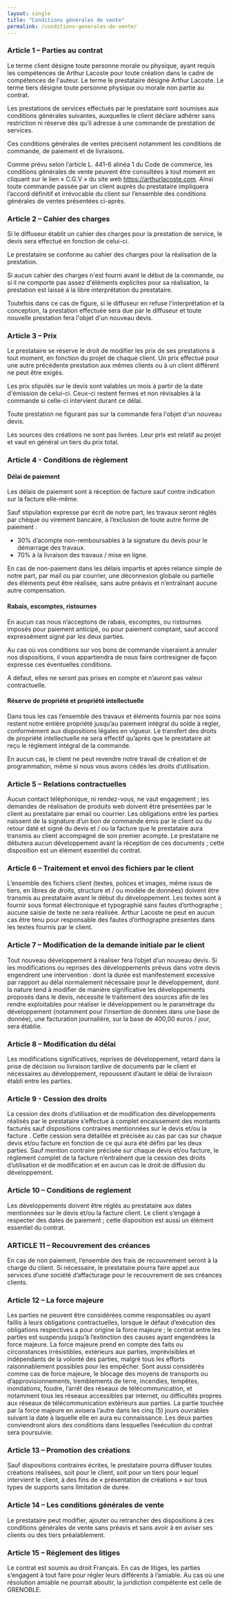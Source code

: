 ```yaml
---
layout: single
title: "Conditions générales de vente"
permalink: /conditions-generales-de-vente/
---
```


### Article 1 – Parties au contrat

Le terme client désigne toute personne morale ou physique, ayant requis les compétences
de Arthur Lacoste pour toute création dans le cadre de compétences de l'auteur.
Le terme le prestataire désigne Arthur Lacoste. Le terme tiers désigne toute personne
physique ou morale non partie au contrat.

Les prestations de services effectués par le prestataire sont soumises aux
conditions générales suivantes,  auxquelles le client déclare adhérer sans
restriction ni réserve dès qu’il adresse à une commande de prestation de services.

Ces conditions générales de ventes précisent notamment les conditions de commande,
de paiement et de livraisons.

Comme prévu selon l’article L. 441-6 alinéa 1 du Code de commerce, les conditions
générales de vente peuvent être consultées à  tout moment en cliquant sur le
lien « C.G.V » du site web https://arthurlacoste.com. Ainsi toute commande passée
par un client auprès du prestataire impliquera l’accord définitif et irrévocable
du client sur l’ensemble des conditions générales de ventes présentées ci-après.

### Article 2 – Cahier des charges

Si le diffuseur établit un cahier des charges pour la prestation de service,
le devis sera effectué en fonction de celui-ci.

Le prestataire se conforme au cahier des charges pour la réalisation de la prestation.

Si aucun cahier des charges n'est fourni avant le début de la commande, ou si
il ne comporte pas assez d'éléments explicites pour sa réalisation, la prestation
est laissé à la libre interprétation du prestataire.

Toutefois dans ce cas de figure, si le diffuseur en refuse l'interprétation et
la conception, la prestation effectuée sera due par le diffuseur et toute
nouvelle prestation fera l'objet d'un nouveau devis.

### Article 3 – Prix

Le prestataire se réserve le droit de modifier les prix de ses prestations à
tout moment, en fonction du projet de chaque client. Un prix effectué pour une
autre précédente prestation aux mêmes clients ou à un client différent ne peut
être exigés.

Les prix stipulés sur le devis sont valables un mois à partir de la date
d'émission de celui-ci. Ceux-ci restent fermes et non révisables à la commande
si celle-ci intervient durant ce délai.

Toute prestation ne figurant pas sur la commande fera l'objet d'un nouveau devis.

Les sources des créations ne sont pas livrées. Leur prix est relatif au projet
et vaut en général un tiers du prix total.

### Article 4 - Conditions de règlement

#### Délai de paiement

Les délais de paiement sont à réception de facture sauf contre indication sur
la facture elle-même.

Sauf stipulation expresse par écrit de notre part, les travaux seront réglés par
chèque ou virement bancaire, à l’exclusion de toute autre forme de paiement :

- 30% d’acompte non-remboursables à la signature du devis pour le démarrage des travaux.
- 70% à  la livraison des travaux / mise en ligne.

En cas de non-paiement dans les délais impartis et après relance simple de notre
part, par mail ou par courrier, une déconnexion globale ou partielle des éléments
peut être réalisée, sans autre préavis et n’entraînant aucune autre compensation.

#### Rabais, escomptes, ristournes

En aucun cas nous n’acceptons de rabais, escomptes, ou ristournes imposés pour
paiement anticipé, ou pour paiement comptant, sauf accord expressément signé
par les deux parties.

Au cas où vos conditions sur vos bons de commande viseraient à  annuler nos
dispositions, il vous appartiendra de nous faire contresigner de façon expresse
ces éventuelles conditions.

A défaut, elles ne seront pas prises en compte et n’auront pas valeur
contractuelle.

#### Réserve de propriété et propriété intellectuelle

Dans tous les cas l’ensemble des travaux et éléments fournis par nos soins
restent notre entière propriété jusqu’au paiement intégral du solde à  régler,
conformément aux dispositions légales en vigueur. Le transfert des droits de
propriété intellectuelle ne sera effectif qu’après que le prestataire ait reçu
le règlement intégral de la commande.

En aucun cas, le client ne peut revendre notre travail de création et de
programmation, même si nous vous avons cédés les droits d’utilisation.

### Article 5 – Relations contractuelles

Aucun contact téléphonique, ni rendez-vous, ne vaut engagement ; les demandes de
réalisation de produits web doivent être présentées par le client au prestataire
 par email ou courrier. Les obligations entre les parties naissent
de la signature d’un bon de commande émis par le client ou du retour daté et
signé du devis et / ou la facture que le prestataire aura transmis au client
accompagné de son premier acompte. Le prestataire ne débutera aucun développement
avant la réception de ces documents ; cette disposition est un élément essentiel
du contrat.

### Article 6 – Traitement et envoi des fichiers par le client

L’ensemble des fichiers client (textes, polices et images, même issus de tiers,
en libres de droits, structure et / ou modèle de données) doivent être transmis
au prestataire avant le début du développement. Les textes sont à fournir sous
format électronique et typographié sans fautes d’orthographe ; aucune saisie de
texte ne sera réalisée. Arthur Lacoste ne peut en aucun cas être tenu pour
responsable des fautes d’orthographe présentes dans les textes fournis par le
client.

### Article 7 – Modification de la demande initiale par le client

Tout nouveau développement à réaliser fera l’objet d’un nouveau devis. Si les
modifications ou reprises des développements prévus dans votre devis engendrent
une intervention : dont la durée est manifestement excessive par rapport au
délai normalement nécessaire pour le développement, dont la nature tend à modifier
de manière significative les développements proposés dans le devis, nécessite
le traitement des sources afin de les rendre exploitables pour réaliser le
développement ou le paramétrage du développement (notamment pour l’insertion de
données dans une base de donnée), une facturation journalière, sur la base de
400,00 euros / jour, sera établie.

### Article 8 – Modification du délai

Les modifications significatives, reprises de développement, retard dans la prise
de décision ou livraison tardive de documents par le client et nécessaires au
développement, repoussent d’autant le délai de livraison établi entre les parties.

### Article 9 - Cession des droits

La cession des droits d’utilisation et de modification des développements réalisés
par le prestataire s’effectue à complet encaissement des montants facturés sauf
dispositions contraires mentionnées sur le devis et/ou la facture . Cette cession
sera détaillée et précisée au cas par cas sur chaque devis et/ou facture en
fonction de ce qui aura été défini par les deux parties. Sauf mention contraire
précisée sur chaque devis et/ou facture, le règlement complet de la facture
n’entraînent que la cession des droits d’utilisation et de modification et en
aucun cas le droit de diffusion du développement.

### Article 10 – Conditions de reglement

Les développements doivent être réglés au prestataire aux dates mentionnées sur
le devis et/ou la facture client. Le client s’engage à respecter des dates de
paiement ; cette disposition est aussi un élément essentiel du contrat.

### ARTICLE 11 – Recouvrement des créances

En cas de non paiement, l’ensemble des frais de recouvrement seront à la charge
du client. Si nécessaire, le prestataire pourra faire appel aux services d’une
société d’affacturage pour le recouvrement de ses créances clients.

### Article 12 – La force majeure

Les parties ne peuvent être considérées comme responsables ou ayant faillis à
leurs obligations contractuelles, lorsque le défaut d’exécution des obligations
respectives a pour origine la force majeure ; le contrat entre les parties est
suspendu jusqu’à l’extinction des causes ayant engendrées la force majeure. La
force majeure prend en compte des faits ou circonstances irrésistibles, extérieurs
aux parties, imprévisibles et indépendants de la volonté des parties, malgré
tous les efforts raisonnablement possibles pour les empêcher. Sont aussi considérés
comme cas de force majeure, le blocage des moyens de transports ou d’approvisionnements,
tremblements de terre, incendies, tempêtes, inondations, foudre, l’arrêt des
réseaux de télécommunication, et notamment tous les réseaux accessibles par
internet, ou difficultés propres aux réseaux de télécommunication extérieurs
aux parties. La partie touchée par la force majeure en avisera l’autre dans les
cinq (5) jours ouvrables suivant la date à laquelle elle en aura eu connaissance.
Les deux parties conviendront alors des conditions dans lesquelles l’exécution
du contrat sera poursuivie.

### Article 13 – Promotion des créations

Sauf dispositions contraires écrites, le prestataire pourra diffuser toutes
créations réalisées, soit pour le client, soit pour un tiers pour lequel intervient
le client, à des fins de « présentation de créations » sur tous types de supports
sans limitation de durée.

### Article 14 – Les conditions générales de vente

Le prestataire peut modifier, ajouter ou retrancher des dispositions à ces
conditions générales de vente sans préavis et sans avoir à en aviser ses clients
ou des tiers préalablement.

### Article 15 – Réglement des litiges

Le contrat est soumis au droit Français. En cas de litiges, les parties
s’engagent à tout faire pour régler leurs différents à l’amiable. Au cas où une
résolution amiable ne pourrait aboutir, la juridiction compétente est celle de
GRENOBLE.
